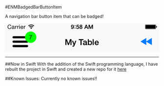 #ENMBadgedBarButtonItem

A navigation bar button item that can be badged!

![Screenshot](screenshot.png)

---

##Now in Swift
With the addition of the Swift programming language, I have rebuilt the project in Swift and created a new repo for it [here](https://github.com/enmiller/ENMBadgedBarButtonItem)

##Known Issues:
Currently no known issues!!
